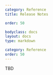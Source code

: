 ```yaml
---
category: Reference
title: Release Notes

order: 50

bodyclass: docs
layout: docs
type: markdown

category: Reference
order: 50
---
```


TBD

